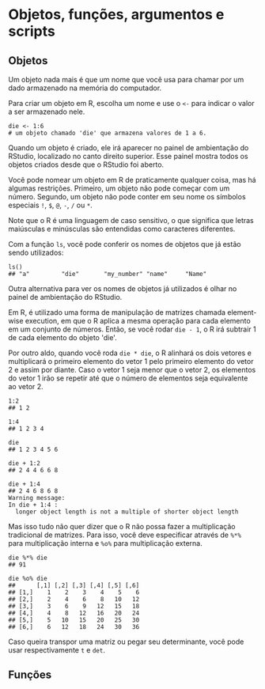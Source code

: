 # Objetos, funções, argumentos e scripts

## Objetos

Um objeto nada mais é que um nome que você usa para chamar por um dado armazenado na memória do computador.

Para criar um objeto em R, escolha um nome e use o `<-` para indicar o valor a ser armazenado nele.

```
die <- 1:6
# um objeto chamado 'die' que armazena valores de 1 a 6.
```

Quando um objeto é criado, ele irá aparecer no painel de ambientação do RStudio, localizado no canto direito superior. Esse painel mostra todos os objetos criados desde que o RStudio foi aberto.

Você pode nomear um objeto em R de praticamente qualquer coisa, mas há algumas restrições. Primeiro, um objeto não pode começar com um número. Segundo, um objeto não pode conter em seu nome os símbolos especiais `!`, `$`, `@`, `-`, `/` ou `*`.

Note que o R é uma linguagem de caso sensitivo, o que significa que letras maiúsculas e minúsculas são entendidas como caracteres diferentes.

Com a função `ls`, você pode conferir os nomes de objetos que já estão sendo utilizados:

```
ls()
## "a"         "die"       "my_number" "name"     "Name"
```

Outra alternativa para ver os nomes de objetos já utilizados é olhar no painel de ambientação do RStudio.

Em R, é utilizado uma forma de manipulação de matrizes chamada element-wise execution, em que o R aplica a mesma operação para cada elemento em um conjunto de números. Então, se você rodar `die - 1`, o R irá subtrair 1 de cada elemento do objeto 'die'.

Por outro aldo, quando você roda `die * die`, o R alinhará os dois vetores e multiplicará o primeiro elemento do vetor 1 pelo primeiro elemento do vetor 2 e assim por diante. Caso o vetor 1 seja menor que o vetor 2, os elementos do vetor 1 irão se repetir até que o número de elementos seja equivalente ao vetor 2.

```
1:2
## 1 2

1:4
## 1 2 3 4

die
## 1 2 3 4 5 6

die + 1:2
## 2 4 4 6 6 8

die + 1:4
## 2 4 6 8 6 8
Warning message:
In die + 1:4 :
  longer object length is not a multiple of shorter object length
```

Mas isso tudo não quer dizer que o R não possa fazer a multiplicação tradicional de matrizes. Para isso, você deve especificar através de `%*%` para multiplicação interna e `%o%` para multiplicação externa.

```
die %*% die
## 91

die %o% die
##      [,1] [,2] [,3] [,4] [,5] [,6]
## [1,]    1    2    3    4    5    6
## [2,]    2    4    6    8   10   12
## [3,]    3    6    9   12   15   18
## [4,]    4    8   12   16   20   24
## [5,]    5   10   15   20   25   30
## [6,]    6   12   18   24   30   36
```

Caso queira transpor uma matriz ou pegar seu determinante, você pode usar respectivamente `t` e `det`.

## Funções
